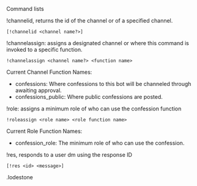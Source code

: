 Command lists

!channelid, returns the id of the channel or of a specified channel.

`[!channelid <channel name?>]`

!channelassign: assigns a designated channel or where this command is invoked to a specific function.
 
`!channelassign <channel name?> <function name>`


Current Channel Function Names:

 - confessions: Where confessions to this bot will be channeled through awaiting approval.
 - confessions_public: Where public confessions are posted.

!role: assigns a minimum role of who can use the confession function

`!roleassign <role name> <role function name>`

Current Role Function Names:

 - confession_role: The minimum role of who can use the confession.

!res, responds to a user dm using the response ID

 `[!res <id> <message>]`
 

.lodestone
